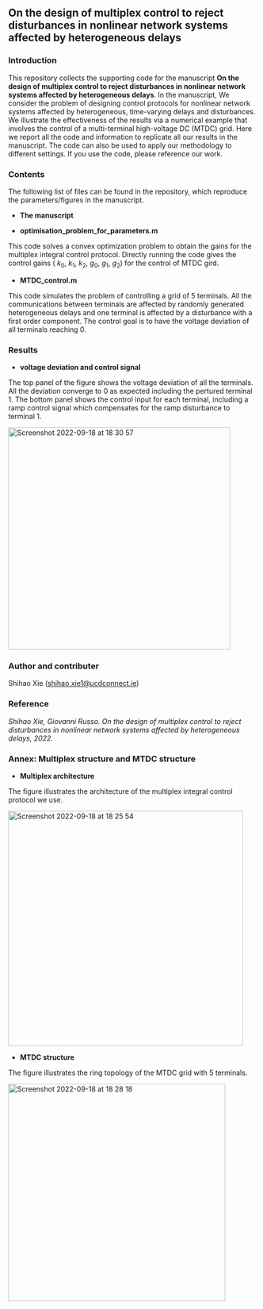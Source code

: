 ## On the design of multiplex control to reject disturbances in nonlinear network systems affected by heterogeneous delays
### Introduction
This repository collects the supporting code for the manuscript **On the design of multiplex control to reject disturbances in nonlinear network systems affected by heterogeneous delays**. In the manuscript, We consider the problem of designing control protocols for nonlinear network systems affected by heterogeneous, time-varying delays and disturbances. We illustrate the effectiveness of the results via a numerical example that involves the control of a multi-terminal high-voltage DC (MTDC) grid. Here we report all the code and information to replicate all our results in the manuscript. The code can also be used to apply our methodology to different settings. If you use the code, please reference our work.

### Contents
The following list of files can be found in the repository, which reproduce the parameters/figures in the manuscript.
- **The manuscript**


- **optimisation_problem_for_parameters.m**

This code solves a convex optimization problem to obtain the gains for the multiplex integral control protocol. Directly running the code gives the control gains ( $k_0$, $k_1$, $k_2$, $g_0$, $g_1$, $g_2$) for the control of MTDC gird.


- **MTDC_control.m**

This code simulates the problem of controlling a grid of 5 terminals. All the communications between terminals are affected by randomly generated heterogeneous delays and one terminal is affected by a disturbance with a first order component. The control goal is to have the voltage deviation of all terminals reaching $0$.





### Results

- **voltage deviation and control signal**

The top panel of the figure shows the voltage deviation of all the terminals. All the deviation converge to $0$ as expected including the pertured terminal $1$. The bottom panel shows the control input for each terminal, including a ramp control signal which compensates for the ramp disturbance to terminal $1$.

<img width="448" alt="Screenshot 2022-09-18 at 18 30 57" src="https://user-images.githubusercontent.com/55105896/190920583-4b7d2bb9-5455-44a4-8282-768ce777b98b.png">



### Author and contributer
Shihao Xie (shihao.xie1@ucdconnect.ie)

### Reference
*Shihao Xie, Giovanni Russo. On the design of multiplex control to reject disturbances in nonlinear network systems affected by heterogeneous delays, 2022.*

### Annex: Multiplex structure and MTDC structure

- **Multiplex architecture**

The figure illustrates the architecture of the multiplex integral control protocol we use.

<img width="474" alt="Screenshot 2022-09-18 at 18 25 54" src="https://user-images.githubusercontent.com/55105896/190920398-c4525697-0800-44b8-8583-2dbffbef57e2.png">

- **MTDC structure**

The figure illustrates the ring topology of the MTDC grid with $5$ terminals.

<img width="438" alt="Screenshot 2022-09-18 at 18 28 18" src="https://user-images.githubusercontent.com/55105896/190920473-5b6e59bd-3dce-447a-b512-270fd618a7d5.png">


